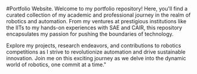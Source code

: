 #Portfolio Website.
Welcome to my portfolio repository! Here, you'll find a curated collection of my academic and professional journey in the realm of robotics and automation. From my ventures at prestigious institutions like the IITs to my hands-on experiences with SAE and CAIR, this repository encapsulates my passion for pushing the boundaries of technology.

Explore my projects, research endeavors, and contributions to robotics competitions as I strive to revolutionize automation and drive sustainable innovation. Join me on this exciting journey as we delve into the dynamic world of robotics, one commit at a time."
